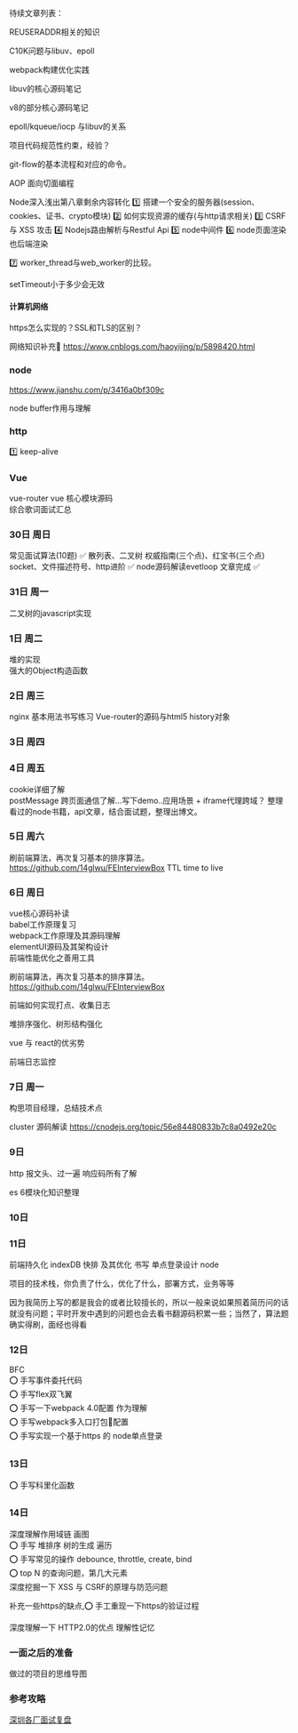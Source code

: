 待续文章列表：

REUSERADDR相关的知识

C10K问题与libuv、epoll

webpack构建优化实践

libuv的核心源码笔记

v8的部分核心源码笔记

epoll/kqueue/iocp 与libuv的关系

项目代码规范性约束，经验？

git-flow的基本流程和对应的命令。

AOP 面向切面编程




Node深入浅出第八章剩余内容转化
1️⃣ 搭建一个安全的服务器(session、cookies、证书、crypto模块)
2️⃣ 如何实现资源的缓存(与http请求相关)
3️⃣ CSRF 与 XSS 攻击
4️⃣ Nodejs路由解析与Restful Api
5️⃣ node中间件
6️⃣ node页面渲染也后端渲染

7️⃣ worker_thread与web_worker的比较。

setTimeout小于多少会无效



#### 计算机网络
https怎么实现的？SSL和TLS的区别？ 

网络知识补充
https://www.cnblogs.com/haoyijing/p/5898420.html


### node
https://www.jianshu.com/p/3416a0bf309c

node buffer作用与理解



### http
1️⃣ keep-alive


### Vue
vue-router
vue 核心模块源码  
综合歌词面试汇总  



### 30日 周日
常见面试算法(10题)  ✅ 
散列表、二叉树
权威指南(三个点)、红宝书(三个点)  
socket、文件描述符号、http进阶 ✅ 
node源码解读evetloop 文章完成  ✅ 




### 31日 周一
二叉树的javascript实现 




### 1日 周二
堆的实现  
强大的Object构造函数  


### 2日 周三
nginx 基本用法书写练习
Vue-router的源码与html5 history对象

### 3日 周四


### 4日 周五
cookie详细了解  
postMessage 跨页面通信了解...写下demo..应用场景 + iframe代理跨域？ 
整理看过的node书籍，api文章，结合面试题，整理出博文。

###  5日 周六
刷前端算法，再次复习基本的排序算法。
https://github.com/14glwu/FEInterviewBox 
TTL time to live

###  6日  周日
vue核心源码补读  
babel工作原理复习  
webpack工作原理及其源码理解  
elementUI源码及其架构设计    
前端性能优化之善用工具   

刷前端算法，再次复习基本的排序算法。
https://github.com/14glwu/FEInterviewBox   

前端如何实现打点、收集日志

堆排序强化、树形结构强化  

vue 与 react的优劣势

前端日志监控 

###  7日 周一  

构思项目经理，总结技术点

cluster 源码解读
https://cnodejs.org/topic/56e84480833b7c8a0492e20c 


### 9日 
http 报文头、过一遍
响应码所有了解  

es 6模块化知识整理 

### 10日 


### 11日 
前端持久化 
indexDB 
快排 及其优化 书写 
单点登录设计 node 


项目的技术栈，你负责了什么，优化了什么，部署方式，业务等等  


因为我简历上写的都是我会的或者比较擅长的，所以一般来说如果照着简历问的话就没有问题；平时开发中遇到的问题也会去看书翻源码积累一些；当然了，算法题确实得刷，面经也得看


### 12日 
BFC   
⭕️ 手写事件委托代码  
⭕️ 手写flex双飞翼  
⭕️ 手写一下webpack 4.0配置 作为理解  
⭕️ 手写webpack多入口打包配置    
⭕️ 手写实现一个基于https 的 node单点登录  

### 13日
⭕️ 手写科里化函数  


### 14日 
深度理解作用域链 画图  
⭕️ 手写 堆排序  树的生成 遍历    
⭕️ 手写常见的操作 debounce, throttle, create, bind  
⭕️ top N 的查询问题，第几大元素  
深度挖掘一下 XSS 与 CSRF的原理与防范问题  

补充一些https的缺点,⭕️ 手工重现一下https的验证过程

深度理解一下 HTTP2.0的优点  理解性记忆   





### 一面之后的准备  
做过的项目的思维导图  



### 参考攻略
[深圳各厂面试复盘](https://segmentfault.com/a/1190000015666655)
